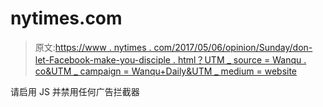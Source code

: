 # nytimes.com

> 原文:[https://www . nytimes . com/2017/05/06/opinion/Sunday/don-let-Facebook-make-you-disciple . html？UTM _ source = Wanqu . co&UTM _ campaign = Wanqu+Daily&UTM _ medium = website](https://www.nytimes.com/2017/05/06/opinion/sunday/dont-let-facebook-make-you-miserable.html?utm_source=wanqu.co&utm_campaign=Wanqu+Daily&utm_medium=website)

请启用 JS 并禁用任何广告拦截器